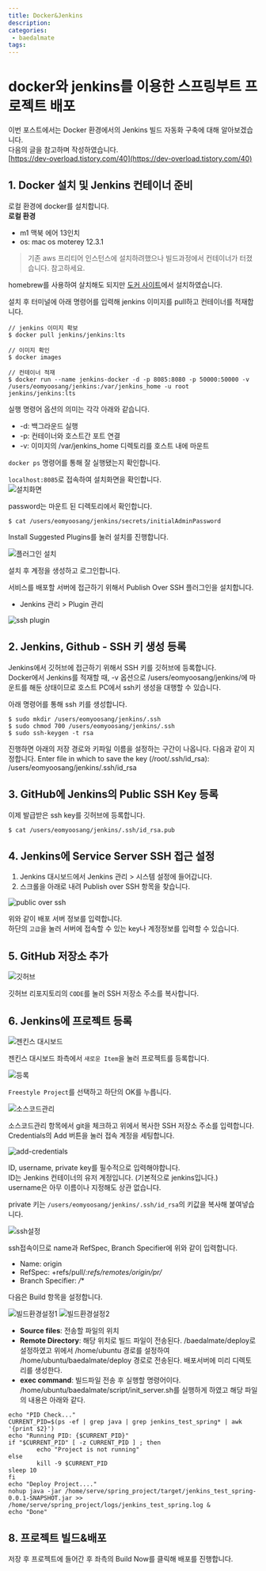 ```yaml
---
title: Docker&Jenkins
description:
categories:
 - baedalmate
tags:
---
```


# docker와 jenkins를 이용한 스프링부트 프로젝트 배포

이번 포스트에서는 Docker 환경에서의 Jenkins 빌드 자동화 구축에 대해 알아보겠습니다.  
다음의 글을 참고하며 작성하였습니다.  
[https://dev-overload.tistory.com/40](https://dev-overload.tistory.com/40)  

## 1. Docker 설치 및 Jenkins 컨테이너 준비
로컬 환경에 docker를 설치합니다.  
**로컬 환경**
- m1 맥북 에어 13인치
- os: mac os moterey 12.3.1

> 기존 aws 프리티어 인스턴스에 설치하려했으나 빌드과정에서 컨테이너가 터졌습니다. 참고하세요.

homebrew를 사용하여 살치해도 되지만 [도커 사이트](https://www.docker.com/get-started/)에서 설치하였습니다.  

설치 후 터미널에 아래 명령어를 입력해 jenkins 이미지를 pull하고 컨테이너를 적재합니다.  
```
// jenkins 이미지 확보
$ docker pull jenkins/jenkins:lts

// 이미지 확인
$ docker images

// 컨테이너 적재
$ docker run --name jenkins-docker -d -p 8085:8080 -p 50000:50000 -v /users/eomyoosang/jenkins:/var/jenkins_home -u root jenkins/jenkins:lts
```

실행 명령어 옵션의 의미는 각각 아래와 같습니다.  
- -d: 백그라운드 실행
- -p: 컨테이너와 호스트간 포트 연결
- -v: 이미지의 /var/jenkins_home 디렉토리를 호스트 내에 마운트


`docker ps` 명령어를 통해 잘 실행됐는지 확인합니다.  

`localhost:8085`로 접속하여 설치화면을 확인합니다.  
<img alt="설치화면" src="/assets/images/jenkins-install.png" />  

password는 마운트 된 디렉토리에서 확인합니다.  

```
$ cat /users/eomyoosang/jenkins/secrets/initialAdminPassword
```

Install Suggested Plugins를 눌러 설치를 진행합니다.  

<img alt="플러그인 설치" src="/assets/images/jenkins-plugin.png" />

설치 후 계정을 생성하고 로그인합니다.  

서비스를 배포할 서버에 접근하기 위해서 Publish Over SSH 플러그인을 설치합니다.  

- Jenkins 관리 > Plugin 관리

<img alt="ssh plugin" src="/assets/images/jenkins-ssh.png" />

## 2. Jenkins, Github - SSH 키 생성 등록

Jenkins에서 깃허브에 접근하기 위해서 SSH 키를 깃허브에 등록합니다.  
Docker에서 Jenkins를 적재할 때, -v 옵션으로 /users/eomyoosang/jenkins/에 마운트를 해둔 상태이므로 호스트 PC에서 ssh키 생성을 대행할 수 있습니다.  

아래 명령어를 통해 ssh 키를 생성합니다.  

```
$ sudo mkdir /users/eomyoosang/jenkins/.ssh 
$ sudo chmod 700 /users/eomyoosang/jenkins/.ssh 
$ sudo ssh-keygen -t rsa
```
진행하면 아래의 저장 경로와 키파일 이름을 설정하는 구간이 나옵니다. 다음과 같이 지정합니다. Enter file in which to save the key (/root/.ssh/id_rsa): /users/eomyoosang/jenkins/.ssh/id_rsa


## 3. GitHub에 Jenkins의 Public SSH Key 등록

이제 발급받은 ssh key를 깃허브에 등록합니다.  

```
$ cat /users/eomyoosang/jenkins/.ssh/id_rsa.pub
```



## 4. Jenkins에 Service Server SSH 접근 설정

1. Jenkins 대시보드에서 Jenkins 관리 > 시스템 설정에 들어갑니다. 
2. 스크롤을 아래로 내려 Publish over SSH 항목을 찾습니다.

<img alt="public over ssh" src="/assets/images/jenkins-public-over-ssh.png" />  

위와 같이 배포 서버 정보를 입력합니다.  
하단의 `고급`을 눌러 서버에 접속할 수 있는 key나 계정정보를 입력할 수 있습니다.  

## 5. GitHub 저장소 추가

<img alt="깃허브" src="/assets/images/github-ssh.png" />  

깃허브 리포지토리의 `CODE`를 눌러 SSH 저장소 주소를 복사합니다.  

## 6. Jenkins에 프로젝트 등록

<img alt="젠킨스 대시보드" src="/assets/images/jenkins-dashboard.png" />  

젠킨스 대시보드 좌측에서 `새로운 Item`을 눌러 프로젝트를 등록합니다.  

<img alt="등록" src="/assets/images/jenkins-new-item.png" />  

`Freestyle Project`를 선택하고 하단의 OK를 누릅니다.  

<img alt="소스코드관리" src="/assets/images/소스코드관리.png" />  

소스코드관리 항목에서 git을 체크하고 위에서 복사한 SSH 저장소 주소를 입력합니다.  
Credentials의 Add 버튼을 눌러 접속 계정을 세팅합니다.  

<img alt="add-credentials" src="/assets/images/add-credentials.png" />  

ID, username, private key를 필수적으로 입력해야합니다.  
ID는 Jenkins 컨테이너의 유저 계정입니다. (기본적으로 jenkins입니다.)  
username은 아무 이름이나 지정해도 상관 없습니다.  

private 키는 `/users/eomyoosang/jenkins/.ssh/id_rsa`의 키값을 복사해 붙여넣습니다.  

<img alt="ssh설정" src="/assets/images/jenkins-ssh설정.png" />  

ssh접속이므로 name과 RefSpec, Branch Specifier에 위와 같이 입력합니다.  
- Name: origin
- RefSpec: +refs/pull/*:refs/remotes/origin/pr/*
- Branch Specifier: */**

다음은 Build 항목을 설정합니다. 

<img alt="빌드환경설정1" src="/assets/images/jenkins-build설정1.png" />  
<img alt="빌드환경설정2" src="/assets/images/jenkins-build설정2.png" />

- **Source files**: 전송할 파일의 위치
- **Remote Directory**: 해당 위치로 빌드 파일이 전송된다. /baedalmate/deploy로 설정하였고 위에서 /home/ubuntu 경로를 설정하여 /home/ubuntu/baedalmate/deploy 경로로 전송된다. 배포서버에 미리 디렉토리를 생성한다.  
- **exec command**: 빌드파일 전송 후 실행할 명령어이다. /home/ubuntu/baedalmate/script/init_server.sh를 실행하게 하였고 해당 파일의 내용은 아래와 같다.  
```
echo "PID Check..."
CURRENT_PID=$(ps -ef | grep java | grep jenkins_test_spring* | awk '{print $2}')
echo "Running PID: {$CURRENT_PID}"
if "$CURRENT_PID" [ -z CURRENT_PID ] ; then
        echo "Project is not running"
else
        kill -9 $CURRENT_PID
sleep 10
fi
echo "Deploy Project...."
nohup java -jar /home/serve/spring_project/target/jenkins_test_spring-0.0.1-SNAPSHOT.jar >> /home/serve/spring_project/logs/jenkins_test_spring.log &
echo "Done"
```

## 8. 프로젝트 빌드&배포
저장 후 프로젝트에 들어간 후 좌측의 Build Now를 클릭해 배포를 진행합니다.  
